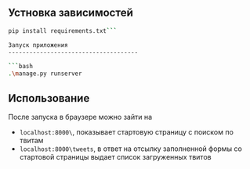 Устновка зависимостей
----------------------

```bash
pip install requirements.txt```

Запуск приложения
-------------------------------------

```bash
.\manage.py runserver
```

Использование
--------------
После запуска в браузере можно зайти на

* `localhost:8000\`, показывает стартовую страницу с поиском по твитам
* `localhost:8000\tweets`, в ответ на отсылку заполненной формы со стартовой страницы выдает список загруженных твитов